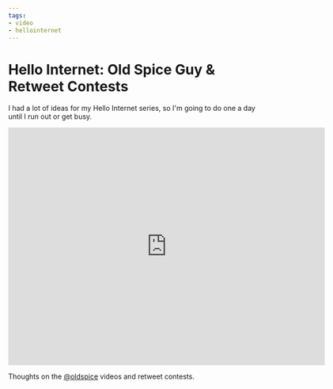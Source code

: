 ```yaml
---
tags:
- video
- hellointernet
---
```


# Hello Internet: Old Spice Guy & Retweet Contests

I had a lot of ideas for my Hello Internet series, so I'm going to do one a day until I run out or get busy.

<div class="video vimeo"><iframe src="
https://player.vimeo.com/video/13474021?title=0&amp;byline=0&amp;portrait=0&amp;color=f05b35" width="640" height="480" frameborder="0" webkitAllowFullScreen mozallowfullscreen allowFullScreen></iframe></div>

Thoughts on the [@oldspice](http://twitter.com/oldspice) videos and retweet contests.
